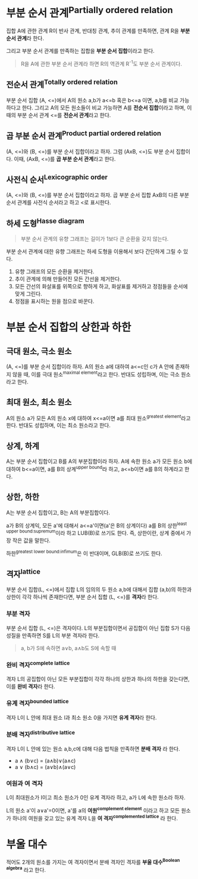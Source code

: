 # 부분 순서 관계<sup>Partially ordered relation</sup>
집합 A에 관한 관계 R이 반사 관계, 반대칭 관계, 추이 관계를 만족하면, 관계 R을 **부분 순서 관계**라 한다.

그리고 부분 순서 관계를 만족하는 집합을 **부분 순서 집합**이라고 한다.

> R을 A에 관한 부분 순서 관계라 하면 R의 역관계 R<sup>-1</sup>도 부분 순서 관계이다.

## 전순서 관계<sup>Totally ordered relation</sup>
부분 순서 집합 (A, <=)에서 A의 원소 a,b가 a<=b 혹은 b<=a 이면, a,b를 비교 가능하다고 한다. 그리고 A의 모든 원소들이 비교 가능하면 A를 **전순서 집합**이라고 하며, 이때의 부분 순서 관계 <=를 **전순서 관계**라고 한다.

## 곱 부분 순서 관계<sup>Product partial ordered relation</sup>
(A, <=)와 (B, <=)를 부분 순서 집합이라고 하자. 그럼 (AxB, <=)도 부분 순서 집합이다. 이때, (AxB, <=)를 **곱 부분 순서 관계**라고 한다.

## 사전식 순서<sup>Lexicographic order</sup>
(A, <=)와 (B, <=)를 부분 순서 집합이라고 하자. 곱 부분 순서 집합 AxB의 다른 부분 순서 관계를 사전식 순서라고 하고 <로 표시한다.

## 하세 도형<sup>Hasse diagram</sup>
> 부분 순서 관계의 유향 그래프는 길이가 1보다 큰 순환을 갖지 않는다.

부분 순서 관계에 대한 유향 그래프는 하세 도형을 이용해서 보다 간단하게 그릴 수 있다.

1. 유향 그래프의 모든 순환을 제거한다.
2. 추이 관계에 의해 만들어진 모든 간선을 제거한다.
3. 모든 간선의 화살표를 위쪽으로 향하게 하고, 화살표를 제거하고 정점들을 순서에 맞게 그린다.
4. 정점을 표시하는 원을 점으로 바꾼다.

# 부분 순서 집합의 상한과 하한
## 극대 원소, 극소 원소
(A, <=)를 부분 순서 집합이라 하자. A의 원소 a에 대하여 a<=c인 c가 A 안에 존재하지 않을 때, 이를 극대 원소<sup>maximal element</sup>라고 한다. 반대도 성립하며, 이는 극소 원소라고 한다.

## 최대 원소, 최소 원소
A의 원소 a가 모든 A의 원소 x에 대하여 x<=a이면 a를 최대 원소<sup>greatest element</sup>라고 한다. 반대도 성립하며, 이는 최소 원소라고 한다.

## 상계, 하계
A는 부분 순서 집합이고 B를 A의 부분집합이라 하자. A에 속한 원소 a가 모든 원소 b에 대하여 b<=a이면, a를 B의 상계<sup>upper bound</sup>라 하고, a<=b이면 a를 B의 하계라고 한다.

## 상한, 하한
A는 부분 순서 집합이고, B는 A의 부분집합이다.

a가 B의 상계익, 모든 a'에 대해서 a<=a'이면(a'은 B의 상계이다) a를 B의 상한<sup>least upper bound:supremum</sup>이라 하고 LUB(B)로 쓰기도 한다. 즉, 상한이란, 상계 중에서 가장 작은 값을 말한다.

하한<sup>greatest lower bound:infimum</sup>은 이 반대이며, GLB(B)로 쓰기도 한다.

## 격자<sup>lattice</sup>
부분 순서 집합(L, <=)에서 집합 L의 임의의 두 원소 a,b에 대해서 집합 (a,b)의 하한과 상한이 각각 하나씩 존재한다면, 부분 순서 집합 (L, <=)를 **격자**라 한다.

### 부분 격자
부분 순서 집합 (L, <=)은 격자이다. L의 부분집합이면서 공집합이 아닌 집합 S가 다음 성질을 만족하면 S를 L의 부분 격자라 한다.

> a, b가 S에 속하면 a∨b, a∧b도 S에 속할 때

### 완비 격자<sup>complete lattice</sup>
격자 L의 공집합이 아닌 모든 부분집합이 각각 하나의 상한과 하나의 하한을 갖는다면, 이를 **완비 격자**라 한다.

### 유계 격자<sup>bounded lattice</sup>
격자 L이 L 안에 최대 원소 l과 최소 원소 0을 가지면 **유계 격자**라 한다.

### 분배 격자<sup>distributive lattice</sup>
격자 L이 L 안에 있는 원소 a,b,c에 대해 다음 법칙을 만족하면 **분배 격자** 라 한다.

- a ∧ (b∨c) = (a∧b)∨(a∧c)
- a ∨ (b∧c) = (a∨b)∧(a∨c)

### 여원과 여 격자
L이 최대원소가 I이고 최소 원소가 0인 유계 격자라 하고, a가 L에 속한 원소라 하자.

L의 원소 a'이 a∨a'=0이면, a'를 a의 **여원<sup>complement element</sup>** 이라고 하고 모든 원소가 하나의 여원을 갖고 있는 유계 격자 L을 **여 격자<sup>complemented lattice</sup>** 라 한다.

# 부울 대수
적어도 2개의 원소를 가지는 여 격자이면서 분배 격자인 격자를 **부울 대수<sup>Boolean algebra</sup>** 라고 한다.

